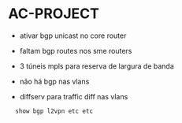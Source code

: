 # AC-PROJECT

- ativar bgp unicast no core router
- faltam bgp routes nos sme routers
- 3 túneis mpls para reserva de largura de banda

- não há bgp nas vlans
- diffserv para traffic diff nas vlans

```
  show bgp l2vpn etc etc
```
